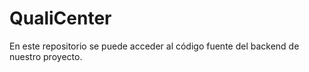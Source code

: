 # QualiCenter
En este repositorio se puede acceder al código fuente del backend de nuestro proyecto.